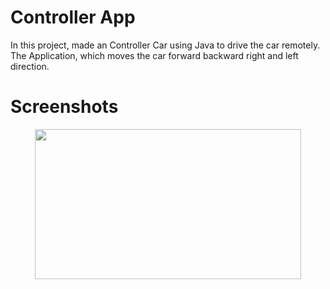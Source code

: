 # Controller App
In this project, made an Controller Car using Java to drive the car remotely. The Application, which moves the car forward backward right and left direction.


# Screenshots

<p >
  <div align="center" >
 <img width="426.67" height="240" src="https://github.com/Kanishk-K-U/Adaptive-Cruise-Controlled-Car/blob/main/app.png">
    </div>
</p>


